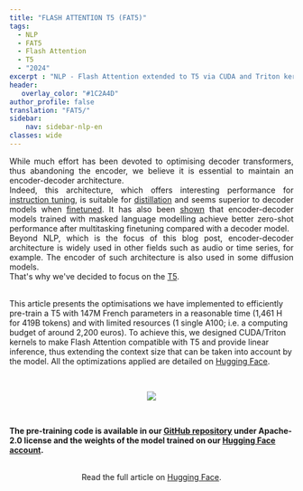 ```yaml
---
title: "FLASH ATTENTION T5 (FAT5)"
tags:
  - NLP
  - FAT5
  - Flash Attention
  - T5
  - "2024"
excerpt : "NLP - Flash Attention extended to T5 via CUDA and Triton kernels<br>- Difficulty: advanced"
header:
   overlay_color: "#1C2A4D"
author_profile: false
translation: "FAT5/"
sidebar:
    nav: sidebar-nlp-en
classes: wide
---
```


<p style="text-align:justify;">
While much effort has been devoted to optimising decoder transformers, thus abandoning the encoder, we believe it is essential to maintain an encoder-decoder architecture.<br>
Indeed, this architecture, which offers interesting performance for <a href="http://arxiv.org/abs/2306.04757">instruction tuning</a>, is suitable for <a href="https://arxiv.org/abs/2305.02301">distillation</a> and seems superior to decoder models when <a href="https://arxiv.org/abs/2402.00841">finetuned</a>. It has also been <a href="https://arxiv.org/abs/2204.05832">shown</a> that encoder-decoder models trained with masked language modelling achieve better zero-shot performance after multitasking finetuning compared with a decoder model.<br>
Beyond NLP, which is the focus of this blog post, encoder-decoder architecture is widely used in other fields such as audio or time series, for example. The encoder of such architecture is also used in some diffusion models.<br>
That's why we've decided to focus on the <a href="https://jmlr.org/papers/v21/20-074.html">T5</a>.<br><br>

This article presents the optimisations we have implemented to efficiently pre-train a T5 with 147M French parameters in a reasonable time (1,461 H for 419B tokens) and with limited resources (1 single A100; i.e. a computing budget of around 2,200 euros). To achieve this, we designed CUDA/Triton kernels to make Flash Attention compatible with T5 and provide linear inference, thus extending the context size that can be taken into account by the model.
All the optimizations applied are detailed on <a href="https://hf.co/spaces/CATIE-AQ/FAT5-rapport">Hugging Face</a>.
</p>
<br>

<center>
<figure class="image">
  <img src="https://raw.githubusercontent.com/catie-aq/flashT5/main/assets/FAT5_dark.gif">
</figure>
</center>

<br>

<b>The pre-training code is available in our  <a href="https://github.com/catie-aq/flashT5">GitHub repository</a> under Apache-2.0 license and the weights of the model trained on our <a href="https://huggingface.co/CATIE-AQ">Hugging Face account</a>.</b>

<br>

<center>
    Read the full article on <a href="https://hf.co/spaces/CATIE-AQ/FAT5-report">Hugging Face</a>.
</center>

<br><br>
